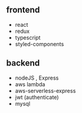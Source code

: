 ## frontend
* react
* redux
* typescript
* styled-components

## backend
* nodeJS , Express
* aws lambda
* aws-serverless-express
* jwt (authenticate)
* mysql